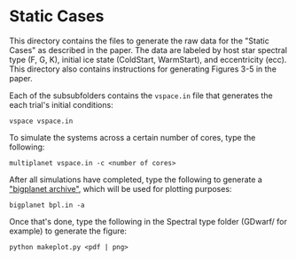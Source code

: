 # Static Cases

This directory contains the files to generate the raw data for the "Static Cases" as described in the paper. The data are labeled by host star spectral type (F, G, K), initial ice state (ColdStart, WarmStart), and eccentricity (ecc). This directory also contains instructions for generating Figures 3-5 in the paper.

Each of the subsubfolders contains the ``vspace.in`` file that generates the each trial's initial conditions:

```
vspace vspace.in
```

To simulate the systems across a certain number of cores, type the following:

```
multiplanet vspace.in -c <number of cores>
```

After all simulations have completed, type the following to generate a ["bigplanet archive"](https://virtualplanetarylaboratory.github.io/bigplanet/filetypes.html), which will be used for plotting purposes:

```
bigplanet bpl.in -a
```

Once that's done, type the following in the Spectral type folder (GDwarf/ for example) to generate the figure:

```
python makeplot.py <pdf | png>
```
